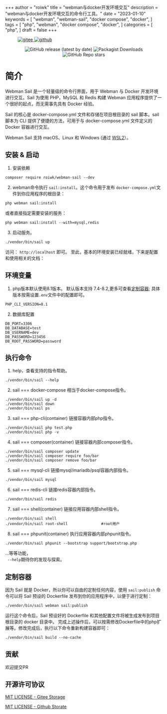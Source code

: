 +++
author = "roiwk"
title = "webman与docker开发环境交互"
description = "webman与docker开发环境交互的命令行工具。"
date = "2023-01-10"
keywords = [
    "webman",
    "webman-sail",
    "docker compose",
    "docker",
]
tags = [
    "php",
    "webman",
    "docker compose",
    "docker",
]
categories = [
    "php",
]
draft = false
+++


<figure class="half">
  <a href="https://gitee.com/roiwk/webman-sail">
    <img src="https://img.shields.io/badge/roiwk/webmanSail-C71D23?logo=gitee" alt="gitee" title="roiwk/webman-sail"/>
  </a>
  <a href="https://github.com/roiwk/webman-sail">
    <img src="https://img.shields.io/badge/roiwk/webmanSail-181717?logo=github" alt="github" title="github/webman-sail"/>
  </a>
</figure>

<center>

![GitHub release (latest by date)](https://img.shields.io/github/v/release/roiwk/webman-sail?display_name=tag&style=plastic)
![Packagist Downloads](https://img.shields.io/packagist/dt/roiwk/webman-sail)
![GitHub Repo stars](https://img.shields.io/github/stars/roiwk/webman-sail?style=social)

</center>

# 简介

Webman Sail 是一个轻量级的命令行界面，用于 Webman 与 Docker 开发环境进行交互。Sail 为使用 PHP，MySQL 和 Redis 构建 Webman 应用程序提供了一个很好的起点，而无需事先具有 Docker 经验。

Sail 的核心是 docker-compose.yml 文件和存储在项目根目录的 sail 脚本。sail 脚本为 CLI 提供了便捷的方法，可用于与 docker-compose.yml 文件定义的 Docker 容器进行交互。

Webman Sail 支持 macOS、Linux 和 Windows (通过 [WSL2](https://docs.microsoft.com/en-us/windows/wsl/about)）。


## 安装 & 启动

1. 安装依赖

```shell
composer require roiwk/webman-sail --dev
```

2. webman命令执行 ```sail:install```。这个命令用于发布 ```docker-compose.yml```文件到你应用程序的根目录：  

```shell
php webman sail:install
```
或者直接指定需要安装的服务：  
```shell
php webman sail:install --with=mysql,redis
```

3. 启动服务。

```shell
./vendor/bin/sail up
```
访问： ```http://localhost``` 即可。
至此，基本的环境安装已经就绪，下来是配置和使用相关的文档：

## 环境变量
1. php版本默认使用8.1版本。 默认版本支持 7.4-8.2,更多可查看[定制容器](#定制容器); 具体版本按需设置```.env```文件中的配置即可。
```env
PHP_CLI_VERSION=8.1
```

2. 数据库配置  
```env
DB_PORT=3306
DB_DATABASE=test
DB_USERNAME=dev
DB_PASSWORD=123456
DB_ROOT_PASSWORD=password
```

## 执行命令

1. help，查看支持的指令帮助。
```shell
./vendor/bin/sail --help
```

2. sail === docker-compose  相当于docker-compose指令。
```shell
./vendor/bin/sail up -d
./vendor/bin/sail down
./vendor/bin/sail ps
```
3. sail === php-cli(container)  链接容器内部php指令。
```shell
./vendor/bin/sail php test.php
./vendor/bin/sail php -v
```
4. sail === composer(container) 链接容器内部composer指令。
```shell
./vendor/bin/sail composer update
./vendor/bin/sail composer require foo/bar
./vendor/bin/sail composer remove foo/bar
```
5. sail === mysql-cli  链接mysql/mariadb/psql容器内部指令。
```shell
./vendor/bin/sail mysql
```
6. sail === redis-cli  链接redis容器内部指令。
```shell
./vendor/bin/sail redis
```
7. sail === shell(container) 链接应用容器内部shell指令。
```shell
./vendor/bin/sail shell
./vendor/bin/sail root-shell               #root用户
```
8. sail === phpunit(container) 执行应用容器内部phpunit指令。
```shell
./vendor/bin/sail phpunit --bootstrap support/bootstrap.php
```

...等等功能，  
``` --help```期待你的发现与探索。


## 定制容器

因为 Sail 就是 Docker，所以你可以自由的定制任何内容，使用 ```sail:publish``` 命令可以将 Sail 预设的 Dockerfile 发布到你的应用程序中，以便于进行定制：

```shell
./vendor/bin/sail webman sail:publish
```

运行这个命令后，Sail 预设好的 Dockerfile 和其他配置文件将被生成发布到项目根目录的 docker 目录中。
完成上述操作后，可以按需修改Dockerfile中的php扩展等。修改完成后，执行以下命令重新构建容器即可：

```shell
./vendor/bin/sail build --no-cache
```

## 贡献

欢迎提交PR

## 开源许可协议

 [MIT LICENSE - Gitee Storage](https://gitee.com/roiwk/webman-sail/blob/master/LICENSE)

 [MIT LICENSE - Github Storate](https://github.com/roiwk/webman-sail/blob/master/LICENSE)
